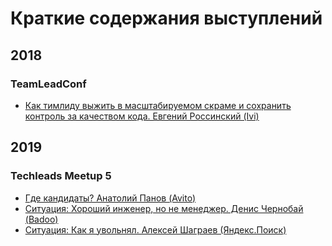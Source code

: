 # Краткие содержания выступлений

## 2018
### TeamLeadConf
- [Как тимлиду выжить в масштабируемом скраме и сохранить контроль за качеством кода. Евгений Россинский (Ivi)](2018/TeamLeadConf/Как%20тимлиду%20выжить%20в%20масштабируемом%20скраме%20и%20сохранить%20контроль%20за%20качеством%20кода.%20Евгений%20Россинский%20(Ivi).md)

## 2019
### Techleads Meetup 5
- [Где кандидаты? Анатолий Панов (Avito)](2019/TechleadsMetup-5/Где%20кандидаты.%20Анатолий%20Панов%20(Avito).md)
- [Ситуация: Хороший инженер, но не менеджер. Денис Чернобай (Badoo)](2019/TechleadsMetup-5/Хороший%20инженер%2C%20но%20не%20менеджер.%20Денис%20Чернобай%20(Badoo).md)
- [Ситуация: Как я увольнял. Алексей Шаграев (Яндекс.Поиск)](2019/TechleadsMetup-5/Как%20я%20увольнял.%20Алексей%20Шаграев%20(Яндекс.Поиск).md)
